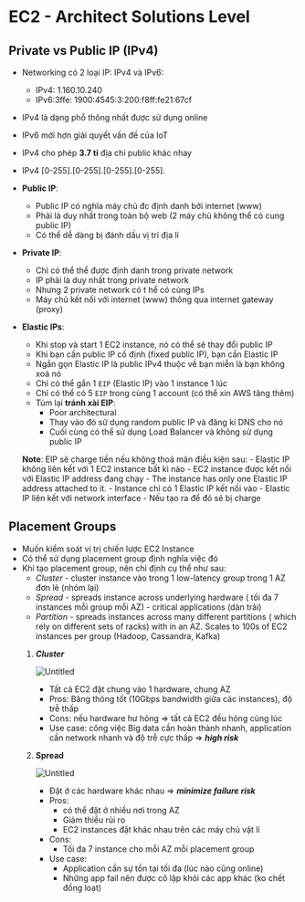 # EC2 - Architect Solutions Level

## Private vs Public IP (IPv4)

- Networking có 2 loại IP: IPv4 và IPv6:
    - IPv4: 1.160.10.240
    - IPv6:3ffe: 1900:4545:3:200:f8ff:fe21:67cf
- IPv4 là dạng phổ thông nhất được sử dụng online
- IPv6 mới hơn giải quyết vấn đề của IoT
- IPv4 cho phép **3.7 tỉ** địa chỉ public khác nhay
- IPv4 [0-255].[0-255].[0-255].[0-255].


- **Public IP**:
    - Public IP có nghĩa máy chủ đc định danh bởi internet (www)
    - Phải là duy nhất trong toàn bộ web (2 máy chủ không thể có cung public IP)
    - Có thể dễ dàng bị đánh dấu vị trí địa lí

- **Private IP**:
    - Chỉ có thể thể được định danh trong private network
    - IP phải là duy nhất trong private network
    - Nhưng 2 private network có t hể có cùng IPs
    - Máy chủ kết nối với internet (www) thông qua internet gateway (proxy)

- **Elastic IPs**:
    - Khi stop và start 1 EC2 instance, nó có thể sẽ thay đổi public IP
    - Khi bạn cần public IP cố định (fixed public IP), bạn cần Elastic IP
    - Ngắn gọn Elastic IP là public IPv4 thuộc về bạn miễn là bạn không xoá nó
    - Chỉ có thể gắn 1 `EIP` (Elastic IP) vào 1 instance 1 lúc
    - Chỉ có thể có 5 `EIP` trong cùng 1 account (có thể xin AWS tăng thêm)
    - Túm lại **tránh xài EIP**:
        - Poor architectural
        - Thay vào đó sử dụng random public IP và đăng kí DNS cho nó
        - Cuối cùng có thể sử dụng Load Balancer và không sử dụng public IP
        

  **Note**: EIP sẽ charge tiền nếu không thoả mãn điều kiện sau:
      - Elastic IP không liên kết với 1 EC2 instance bất kì nào
      - EC2 instance được kết nối với Elastic IP address đang chạy
      - The instance has only one Elastic IP address attached to it.
      - Instance chỉ có 1 Elastic IP kết nối vào
      - Elastic IP liên kết với network interface
      - Nếu tạo ra để đó sẽ bị charge
## Placement Groups

- Muốn kiểm soát vị trị chiến lược EC2 Instance
- Có thể sử dụng placement group định nghĩa việc đó
- Khi tạo placement group, nên chỉ định cụ thể như sau:
    - *Cluster* - cluster instance vào trong 1 low-latency group trong 1 AZ đơn lẻ (nhóm lại)
    - *Spread* - spreads instance  across underlying hardware ( tối đa 7 instances mỗi group mỗi AZ) - critical applications (dàn trải)
    - *Partition* - spreads instances across many different partitions ( which rely on different sets of racks) with in an AZ. Scales to 100s of EC2 instances per group (Hadoop, Cassandra, Kafka)
    1. ***Cluster***

        ![Untitled](https://s3-us-west-2.amazonaws.com/secure.notion-static.com/60a9bbe3-50f9-4eed-806f-26c3bab0efde/Untitled.png)

        - Tất cả EC2 đặt chung vào 1 hardware, chung AZ
        - Pros: Băng thông tốt (10Gbps bandwidth giữa các instances), độ trễ thấp
        - Cons: nếu hardware hư hỏng ⇒ tất cả EC2 đều hỏng cùng lúc
        - Use case: công việc Big data cần hoàn thành nhanh, application cần network nhanh và độ trễ cực thấp ⇒ ***high risk***
    2. **Spread**

        ![Untitled](https://s3-us-west-2.amazonaws.com/secure.notion-static.com/4a4cc4c7-847d-4130-98d0-2736bf174636/Untitled.png)

        - Đặt ở các hardware khác nhau ⇒ ***minimize failure risk***
        - Pros:
            - có thể đặt ở nhiều nơi trong AZ
            - Giảm thiểu rủi ro
            - EC2 instances đặt khác nhau trên các máy chủ vật lí
        - Cons:
            - Tối đa 7 instance cho mỗi AZ mỗi placement group
        - Use case:
            - Application cần sự tồn tại tối đa (lúc nào cũng online)
            - Những app fail nên được cô lập khỏi các app khác (ko chết đồng loạt)